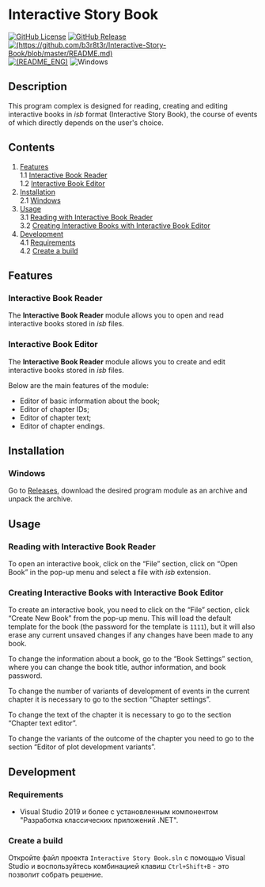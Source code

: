 # Interactive Story Book

[![GitHub License](https://img.shields.io/github/license/b3r8t3r/Interactive-Story-Book)](https://github.com/b3r8t3r/Interactive-Story-Book/blob/master/LICENSE)
[![GitHub Release](https://img.shields.io/github/v/release/b3r8t3r/Interactive-Story-Book?label=version)](https://github.com/b3r8t3r/Interactive-Story-Book/releases/latest)
[![(https://github.com/b3r8t3r/Interactive-Story-Book/blob/master/README.md)](https://img.shields.io/badge/readme-%F0%9F%87%B7%F0%9F%87%BA%20russian-green)](https://github.com/b3r8t3r/Interactive-Story-Book/blob/master/README.md)
[![(README_ENG)](https://img.shields.io/badge/readme-%F0%9F%87%AC%F0%9F%87%A7%20english-green)](https://github.com/b3r8t3r/Interactive-Story-Book/blob/master/README_ENG.md)
![Windows](https://img.shields.io/badge/Available%20on-Windows-blue)

## Description

This program complex is designed for reading, creating and editing interactive books in *isb* format (Interactive Story Book), the course of events of which directly depends on the user's choice.

## Contents

1. [Features](#features) \
1.1 [Interactive Book Reader](#interactive-book-reader) \
1.2 [Interactive Book Editor](#interactive-book-editor)
2. [Installation](#installation) \
2.1 [Windows](#windows)
3. [Usage](#usage) \
3.1 [Reading with Interactive Book Reader](#reading-with-interactive-book-reader) \
3.2 [Creating Interactive Books with Interactive Book Editor](#creating-interactive-books-with-interactive-book-editor)
4. [Development](#development) \
4.1 [Requirements](#requirements) \
4.2 [Create a build](#create-a-build)

## Features

### Interactive Book Reader

The **Interactive Book Reader** module allows you to open and read interactive books stored in *isb* files.

### Interactive Book Editor

The **Interactive Book Reader** module allows you to create and edit interactive books stored in *isb* files.

Below are the main features of the module:

- Editor of basic information about the book;
- Editor of chapter IDs;
- Editor of chapter text;
- Editor of chapter endings.

## Installation

### Windows

Go to [Releases](https://github.com/b3r8t3r/Interactive-Story-Book/releases), download the desired program module as an archive and unpack the archive.

## Usage

### Reading with Interactive Book Reader

To open an interactive book, click on the “File” section, click on “Open Book” in the pop-up menu and select a file with *isb* extension.

### Creating Interactive Books with Interactive Book Editor

To create an interactive book, you need to click on the “File” section, click “Create New Book” from the pop-up menu. This will load the default template for the book (the password for the template is `1111`), but it will also erase any current unsaved changes if any changes have been made to any book.

To change the information about a book, go to the “Book Settings” section, where you can change the book title, author information, and book password.

To change the number of variants of development of events in the current chapter it is necessary to go to the section “Chapter settings”.

To change the text of the chapter it is necessary to go to the section “Chapter text editor”.

To change the variants of the outcome of the chapter you need to go to the section “Editor of plot development variants”.

## Development

### Requirements

- Visual Studio 2019 и более с установленным компонентом "Разработка классических приложений .NET".

### Create a build

Откройте файл проекта `Interactive Story Book.sln` с помощью Visual Studio и воспользуйтесь комбинацией клавиш `Ctrl+Shift+B` - это позволит собрать решение.
